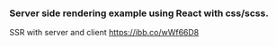 ### Server side rendering example using React with css/scss.

SSR with server and client
https://ibb.co/wWf66D8
